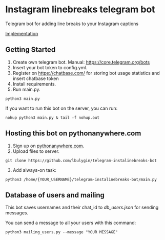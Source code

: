 # Instagram linebreaks telegram bot
Telegram bot for adding line breaks to your Instagram captions

[Implementation](https://t.me/linebreaks_bot)

## Getting Started

1. Create own telegram bot. Manual: https://core.telegram.org/bots
2. Insert your bot token to config.yml.
3. Register on https://chatbase.com/ for storing bot usage statistics and insert chatbase token
4. Install requirements.
5. Run main.py.
```
python3 main.py
```
If you want to run this bot on the server, you can run:
```
nohup python3 main.py & tail -f nohup.out
```
## Hosting this bot on pythonanywhere.com

1. Sign up on [pythonanywhere.com](https://www.pythonanywhere.com/).
2. Upload files to server.
```
git clone https://github.com/lbulygin/telegram-instalinebreaks-bot
```
3. Add always-on task:
```
python3 /home/{YOUR_USERNAME}/telegram-instalinebreaks-bot/main.py
``` 

## Database of users and mailing

This bot saves usernames and their chat_id to *db_users.json* for sending messages.

You can send a message to all your users with this command:
```
python3 mailing_users.py --message "YOUR MESSAGE"
```